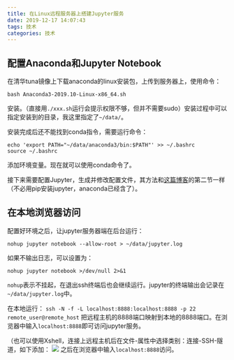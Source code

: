 ```yaml
---
title: 在Linux远程服务器上搭建Jupyter服务
date: 2019-12-17 14:07:43
tags: 技术
categories: 技术
---
```


## 配置Anaconda和Jupyter Notebook

在清华tuna镜像上下载anaconda的linux安装包，上传到服务器上，使用命令：
```
bash Anaconda3-2019.10-Linux-x86_64.sh
```
安装。（直接用`./xxx.sh`运行会提示权限不够，但并不需要sudo）安装过程中可以指定安装到的目录，我这里指定了`~/data/`。

安装完成后还不能找到conda指令，需要运行命令：
```
echo 'export PATH="~/data/anaconda3/bin:$PATH"' >> ~/.bashrc
source ~/.bashrc
```
添加环境变量。现在就可以使用conda命令了。

接下来需要配置Jupyter，生成并修改配置文件，其方法和[这篇博客](https://li-mz.github.io/2019/10/22/Docker-Jupyter/)的第二节一样（不必用pip安装jupyter，anaconda已经含了）。

## 在本地浏览器访问

配置好环境之后，让jupyter服务器端在后台运行：
```
nohup jupyter notebook --allow-root > ~/data/jupyter.log
```
如果不输出日志，可以设置为：
```
nohup jupyter notebook >/dev/null 2>&1
```
`nohup`表示不挂起，在退出ssh终端后也会继续运行。jupyter的终端输出会记录在`~/data/jupyter.log`中。

在本地运行：
`ssh -N -f -L localhost:8888:localhost:8888 -p 22 remote_user@remote_host`
把远程主机的8888端口映射到本地的8888端口。在浏览器中输入`localhost:8888`即可访问jupyter服务。

（也可以使用Xshell，连接上远程主机后在文件-属性中选择类别：连接-SSH-隧道，如下添加：
![](forwarding-with-Xshell.png)
之后在浏览器中输入`localhost:8888`访问。
